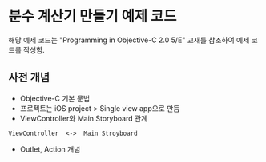 # 분수 계산기 만들기 예제 코드
해당 예제 코드는 "Programming in Objective-C 2.0 5/E" 교재를 참조하여 예제 코드를 작성함.

## 사전 개념
* Objective-C 기본 문법
* 프로젝트는 iOS project > Single view app으로 만듬
* ViewController와 Main Storyboard 관계
```
ViewController  <->  Main Stroyboard
```
* Outlet, Action 개념

